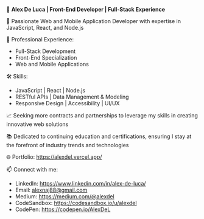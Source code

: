 👋 **Alex De Luca | Front-End Developer | Full-Stack Experience**

🚀 Passionate Web and Mobile Application Developer with expertise in JavaScript, React, and Node.js

💼 Professional Experience:
- Full-Stack Development
- Front-End Specialization
- Web and Mobile Applications

🛠️ Skills:
- JavaScript | React | Node.js
- RESTful APIs | Data Management & Modeling
- Responsive Design | Accessibility | UI/UX

📈 Seeking more contracts and partnerships to leverage my skills in creating innovative web solutions

📚 Dedicated to continuing education and certifications, ensuring I stay at the forefront of industry trends and technologies

🌐 Portfolio: https://alexdel.vercel.app/

📫 Connect with me:
- LinkedIn: https://www.linkedin.com/in/alex-de-luca/
- Email: alexnaj88@gmail.com
- Medium: https://medium.com/@alexdel
- CodeSandbox: https://codesandbox.io/u/alexdel
- CodePen: https://codepen.io/AlexDeL

<!---
AlexDeL8/AlexDeL8 is a ✨ special ✨ repository because its `README.md` (this file) appears on your GitHub profile.
You can click the Preview link to take a look at your changes.
--->
